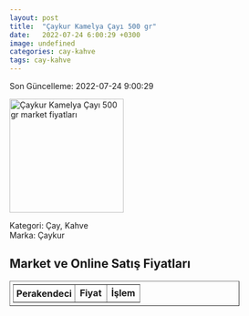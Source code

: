 ```yaml
---
layout: post
title:  "Çaykur Kamelya Çayı 500 gr"
date:   2022-07-24 6:00:29 +0300
image: undefined
categories: cay-kahve
tags: cay-kahve
---
```


Son Güncelleme: 2022-07-24 9:00:29

<img src="undefined" width="200" alt="Çaykur Kamelya Çayı 500 gr market fiyatları" />

Kategori: Çay, Kahve
<br />
Marka: Çaykur

<h2>Market ve Online Satış Fiyatları</h2>

<table border="1" style="padding: 5px;width:80%;">
  <tr>
    <td style="padding: 5px;"><strong>Perakendeci</strong></td>
    <td><strong>Fiyat</strong></td>
    <td><strong>İşlem</strong></td>
  </tr>
  
</table>
